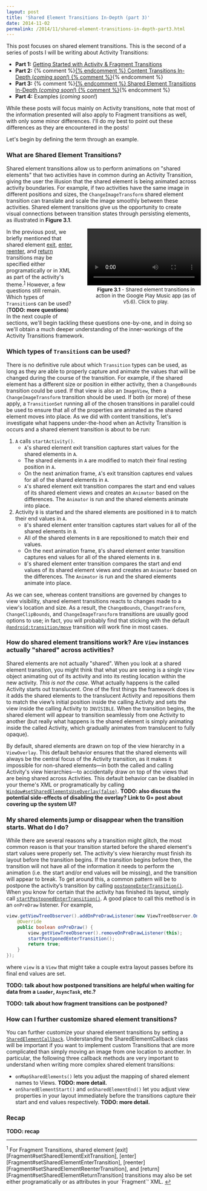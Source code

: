 ```yaml
---
layout: post
title: 'Shared Element Transitions In-Depth (part 3)'
date: 2014-11-02
permalink: /2014/11/shared-element-transitions-in-depth-part3.html
---
```


This post focuses on shared element transitions. This is the second of a series of posts I will be writing about Activity Transitions:

* **Part 1:** [Getting Started with Activity & Fragment Transitions][part1]
* **Part 2:** {% comment %}[{% endcomment %}
              Content Transitions In-Depth (_coming soon!_)
              {% comment %}][part2]{% endcomment %}
* **Part 3:** {% comment %}[{% endcomment %}
              Shared Element Transitions In-Depth (_coming soon!_)
              {% comment %}][part3]{% endcomment %}
* **Part 4:** Examples (_coming soon!_)

While these posts will focus mainly on Activity transitions, note that most of the information presented will also apply to Fragment transitions as well, with only some minor differences. I'll do my best to point out these differences as they are encountered in the posts!

Let's begin by defining the term through an example.

### What are Shared Element Transitions?

<!--morestart-->

Shared element transitions allow us to perform animations on "shared elements" that two activities have in common during an Activity Transition, giving the user the illusion that the shared element is being animated across activity boundaries. For example, if two activities have the same image in different positions and sizes, the `ChangeImageTransform` shared element transition can translate and scale the image smoothly between these activities. Shared element transitions give us the opportunity to create visual connections between transition states through persisting elements, as illustrated in **Figure 3.1**.

<!--more-->

<div style="width:290px;margin-left:35px;float:right">
  <div class="framed-nexus6-port">
  <video id="figure31" onclick="playPause('figure31')">
    <source src="/assets/videos/posts/2014/11/03/music-opt.mp4">
  </video>
  </div>
  <div style="font-size:10pt;margin-left:20px;margin-bottom:30px">
    <p class="img-caption" style="margin-top:3px;margin-bottom:10px;text-align: center;"><strong>Figure 3.1</strong> - Shared element transitions in action in the Google Play Music app (as of v5.6). Click to play.</p>
  </div>
</div>

In the previous post, we briefly mentioned that shared element [exit][setSharedElementExitTransition], [enter][setSharedElementEnterTransition], [reenter][setSharedElementReenterTransition], and [return][setSharedElementReturnTransition] transitions may be specified either programatically or in XML as part of the activity's theme.<sup><a href="#footnote1" id="ref1">1</a></sup> However, a few questions still remain. Which types of `Transition`s can be used? (**TODO: more questions**) In the next couple of sections, we'll begin tackling these questions one-by-one, and in doing so we'll obtain a much deeper understanding of the inner-workings of the Activity Transitions framework.

### Which types of `Transition`s can be used?

There is no definitive rule about which `Transition` types can be used, as long as they are able to properly capture and animate the values that will be changed during the course of the transition. For example, if the shared element has a different size or position in either activity, then a `ChangeBounds` transition could be used. If that view is also an `ImageView`, then a `ChangeImageTransform` transition should be used. If both (or more) of these apply, a `TransitionSet` running all of the chosen transitions in parallel could be used to ensure that all of the properties are animated as the shared element moves into place.
As we did with content transitions, let's investigate what happens under-the-hood when an Activity Transition is occurs and a shared element transition is about to be run:

1. `A` calls `startActivity()`.
    * `A`'s shared element exit transition captures start values for the shared elements in `A`.
    * The shared elements in `A` are modified to match their final resting position in `A`.
    * On the next animation frame, `A`'s exit transition captures end values for all of the shared elements in `A`.
    * `A`'s shared element exit transition compares the start and end values of its shared element views and creates an `Animator` based on the differences. The `Animator` is run and the shared elements animate into place.
2. Activity `B` is started and the shared elements are positioned in `B` to match their end values in `A`.
    * `B`'s shared element enter transition captures start values for all of the shared elements in `B`.
    * All of the shared elements in `B` are repositioned to match their end values.
    * On the next animation frame, `B`'s shared element enter transition captures end values for all of the shared elements in `B`.
    * `B`'s shared element enter transition compares the start and end values of its shared element views and creates an `Animator` based on the differences. The `Animator` is run and the shared elements animate into place.

As we can see, whereas content transitions are governed by changes to view visibility, shared element transitions reacts to changes made to a view's location and size. As a result, the `ChangeBounds`, `ChangeTransform`, `ChangeClipBounds`, and `ChangeImageTransform` transitions are usually good options to use; in fact, you will probably find that sticking with the default [`@android:transition/move`][Move] transition will work fine in most cases.

### How do shared element transitions work? Are `View` instances actually "shared" across activities?

Shared elements are not actually "shared". When you look at a shared element transition, you might think that what you are seeing is a single `View` object animating out of its activity and into its resting location within the new activity. _This is not the case._ What actually happens is the called Activity starts out translucent. One of the first things the framework does is it adds the shared elements to the translucent Activity and repositions them to match the view’s initial position inside the calling Activity and sets the view inside the calling Activity to `INVISIBLE`. When the transition begins, the shared element will appear to transition seamlessly from one Activity to another (but really what happens is the shared element is simply animating inside the called Activity, which gradually animates from translucent to fully opaque).

By default, shared elements are drawn on top of the view hierarchy in a `ViewOverlay`. This default behavior ensures that the shared elements will always be the central focus of the Activity transition, as it makes it impossible for non-shared elements&mdash;in both the called and calling Activity's view hierarchies&mdash;to accidentally draw on top of the views that are being shared across Activities. This default behavior can be disabled in your theme's XML or programatically by calling [`Window#setSharedElementsUseOverlay(false)`][setSharedElementsUseOverlay]. **TODO: also discuss the potential side-effects of disabling the overlay? Link to G+ post about covering up the system UI?**


### My shared elements jump or disappear when the transition starts. What do I do?

While there are several reasons why a transition might glitch, the most common reason is that your transition started before the shared element's start values were properly set. The activity's view hierarchy must finish its layout before the transition begins. If the transition begins before then, the transition will not have all of the information it needs to perform the animation (i.e. the start and/or end values will be missing), and the transition will appear to break. To get around this, a common pattern will be to postpone the activity’s transition by calling [`postponeEnterTransition()`][postponeEnterTransition]. When you know for certain that the activity has finished its layout, simply call [`startPostponedEnterTransition()`][startPostponedEnterTransition]. A good place to call this method is in an `onPreDraw` listener. For example,

```java
view.getViewTreeObserver().addOnPreDrawListener(new ViewTreeObserver.OnPreDrawListener() {
    @Override
    public boolean onPreDraw() {
        view.getViewTreeObserver().removeOnPreDrawListener(this);
        startPostponedEnterTransition();
        return true;
    }
});
```

where `view` is a `View` that might take a couple extra layout passes before its final end values are set.

**TODO: talk about how postponed transitions are helpful when waiting for data from a `Loader`, `AsyncTask`, etc.?**

**TODO: talk about how fragment transitions can be postponed?**

### How can I further customize shared element transitions?

You can further customize your shared element transitions by setting a [`SharedElementCallback`][SharedElementCallback]. Understanding the SharedElementCallback class will be important if you want to implement custom Transitions that are more complicated than simply moving an image from one location to another. In particular, the following three callback methods are very important to understand when writing more complex shared element transitions:

* `onMapSharedElements()` lets you adjust the mapping of shared element names to Views. **TODO: more detail.**
* `onSharedElementStart()` and `onSharedElementEnd()` let you adjust view properties in your layout immediately before the transitions capture their start and end values respectively. **TODO: more detail.**

### Recap

**TODO: recap**

<hr class="footnote-divider"/>
<sup id="footnote1">1</sup> For Fragment Transitions, shared element [exit][Fragment#setSharedElementExitTransition], [enter][Fragment#setSharedElementEnterTransition], [reenter][Fragment#setSharedElementReenterTransition], and [return][Fragment#setSharedElementReturnTransition] transitions may also be set either programatically or as attributes in your `Fragment`' XML. <a href="#ref1" title="Jump to footnote 1.">&#8617;</a>

  [setSharedElementExitTransition]: https://developer.android.com/reference/android/view/Window.html#setSharedElementExitTransition(android.transition.Transition)
  [setSharedElementEnterTransition]: https://developer.android.com/reference/android/view/Window.html#setSharedElementEnterTransition(android.transition.Transition)
  [setSharedElementReturnTransition]: https://developer.android.com/reference/android/view/Window.html#setSharedElementReturnTransition(android.transition.Transition)
  [setSharedElementReenterTransition]: https://developer.android.com/reference/android/view/Window.html#setSharedElementReenterTransition(android.transition.Transition)
  [Fragment#setSharedElementExitTransition]: https://developer.android.com/reference/android/app/Fragment.html#setSharedElementExitTransition(android.transition.Transition)
  [Fragment#setSharedElementEnterTransition]: https://developer.android.com/reference/android/app/Fragment.html#setSharedElementEnterTransition(android.transition.Transition)
  [Fragment#setSharedElementReturnTransition]: https://developer.android.com/reference/android/app/Fragment.html#setSharedElementReturnTransition(android.transition.Transition)
  [Fragment#setSharedElementReenterTransition]: https://developer.android.com/reference/android/app/Fragment.html#setSharedElementReenterTransition(android.transition.Transition)
  [Move]: https://android.googlesource.com/platform/frameworks/base/+/lollipop-release/core/res/res/transition/move.xml
  [postponeEnterTransition]: https://developer.android.com/reference/android/app/Activity.html#postponeEnterTransition()
  [startPostponedEnterTransition]: https://developer.android.com/reference/android/app/Activity.html#startPostponedEnterTransition()
  [setSharedElementsUseOverlay]: https://developer.android.com/reference/android/view/Window.html#setSharedElementsUseOverlay(boolean)
  [SharedElementCallback]: https://developer.android.com/reference/android/app/SharedElementCallback.html

  [part1]: /2014/11/activity-transitions-getting-started-part1.html
  [part2]: /2014/11/content-transitions-in-depth-part2.html
  [part3]: /2014/11/activity-fragment-transitions-in-android-lollipop-part1.html

